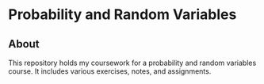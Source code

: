 # Probability and Random Variables

## About

This repository holds my coursework for a probability and random variables course. It includes various exercises, notes, and assignments. 

